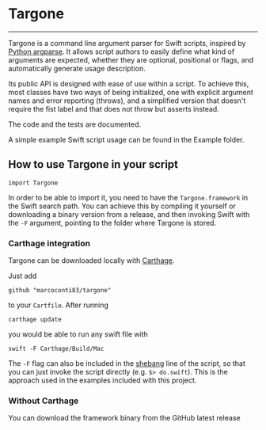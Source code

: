 # Targone
---------------------

Targone is a command line argument parser for Swift scripts, inspired by [Python argparse](https://docs.python.org/2/library/argparse.html). It allows script authors to easily define what kind of arguments are expected, whether they are optional, positional or flags, and automatically generate usage description.

Its public API is designed with ease of use within a script. To achieve this, most classes have two ways of being initialized, one with explicit argument names and error reporting (throws), and a simplified version that doesn't require the fist label and that does not throw but asserts instead.

The code and the tests are documented.

A simple example Swift script usage can be found in the Example folder.

## How to use Targone in your script

```import Targone```

In order to be able to import it, you need to have the `Targone.framework` in the Swift search path. You can achieve this by compiling it yourself or downloading a binary version from a release, and then invoking Swift with the `-F` argument, pointing to the folder where Targone is stored.

### Carthage integration
Targone can be downloaded locally with [Carthage](https://github.com/Carthage/Carthage). 

Just add 

```github "marcoconti83/targone"```

to your `Cartfile`. After running

```carthage update```

you would be able to run any swift file with

```swift -F Carthage/Build/Mac```

The `-F` flag can also be included in the [shebang](https://en.wikipedia.org/wiki/Shebang_%28Unix%29) line of the script, so that you can just invoke the script directly (e.g. ```$> do.swift```). This is the approach used in the examples included with this project.

### Without Carthage
You can download the framework binary from the GitHub latest release
